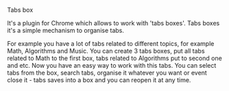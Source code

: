 Tabs box

It's a plugin for Chrome which allows to work with 'tabs boxes'.
Tabs boxes it's a simple mechanism to organise tabs.

For example you have a lot of tabs related to different topics, for 
example Math, Algorithms and Music. You can create 3 tabs boxes, 
put all tabs related to Math to the first box, tabs related to Algorithms 
put to second one and etc. Now you have an easy way to work with this tabs. 
You can select tabs from the box, search tabs, organise it whatever you want or
event close it - tabs saves into a box and you can reopen it at any time. 